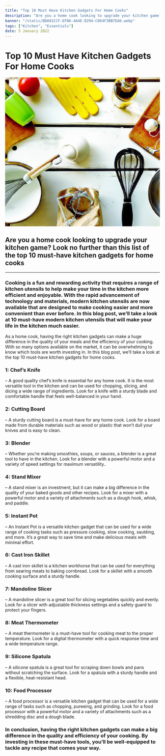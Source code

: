 ```yaml
---
title: "Top 10 Must Have Kitchen Gadgets For Home Cooks"
description: "Are you a home cook looking to upgrade your kitchen game? Look no further than this list of the top 10 must-have kitchen gadgets for home cooks"
banner: "/static/BDA91CCF-EFB6-4A4E-8294-C064F3BB7EA6.webp"
tags: ["Kitchen", "Essentials"]
date: 5 January 2022
---
```


# Top 10 Must Have Kitchen Gadgets For Home Cooks

![My animated logo](static/BDA91CCF-EFB6-4A4E-8294-C064F3BB7EA6.webp?raw=true)

## Are you a home cook looking to upgrade your kitchen game? Look no further than this list of the top 10 must-have kitchen gadgets for home cooks

---

### Cooking is a fun and rewarding activity that requires a range of kitchen utensils to help make your time in the kitchen more efficient and enjoyable. With the rapid advancement of technology and materials, modern kitchen utensils are now available that are designed to make cooking easier and more convenient than ever before. In this blog post, we’ll take a look at 10 must-have modern kitchen utensils that will make your life in the kitchen much easier.
As a home cook, having the right kitchen gadgets can make a huge difference in the quality of your meals and the efficiency of your cooking. With so many options available on the market, it can be overwhelming to know which tools are worth investing in. In this blog post, we’ll take a look at the top 10 must-have kitchen gadgets for home cooks.

### 1: Chef’s Knife 
– A good quality chef’s knife is essential for any home cook. It is the most versatile tool in the kitchen and can be used for chopping, slicing, and dicing a wide range of ingredients. Look for a knife with a sturdy blade and comfortable handle that feels well-balanced in your hand.

### 2: Cutting Board
– A sturdy cutting board is a must-have for any home cook. Look for a board made from durable materials such as wood or plastic that won’t dull your knives and is easy to clean.

### 3: Blender
– Whether you’re making smoothies, soups, or sauces, a blender is a great tool to have in the kitchen. Look for a blender with a powerful motor and a variety of speed settings for maximum versatility..

### 4: Stand Mixer
– A stand mixer is an investment, but it can make a big difference in the quality of your baked goods and other recipes. Look for a mixer with a powerful motor and a variety of attachments such as a dough hook, whisk, and paddle.

### 5: Instant Pot
– An Instant Pot is a versatile kitchen gadget that can be used for a wide range of cooking tasks such as pressure cooking, slow cooking, sautéing, and more. It’s a great way to save time and make delicious meals with minimal effort.

### 6: Cast Iron Skillet 
– A cast iron skillet is a kitchen workhorse that can be used for everything from searing meats to baking cornbread. Look for a skillet with a smooth cooking surface and a sturdy handle.

### 7: Mandoline Slicer 
– A mandoline slicer is a great tool for slicing vegetables quickly and evenly. Look for a slicer with adjustable thickness settings and a safety guard to protect your fingers.

### 8: Meat Thermometer 
– A meat thermometer is a must-have tool for cooking meat to the proper temperature. Look for a digital thermometer with a quick response time and a wide temperature range.

### 9: Silicone Spatula 
– A silicone spatula is a great tool for scraping down bowls and pans without scratching the surface. Look for a spatula with a sturdy handle and a flexible, heat-resistant head.

### 10: Food Processor 
– A food processor is a versatile kitchen gadget that can be used for a wide range of tasks such as chopping, pureeing, and grinding. Look for a food processor with a powerful motor and a variety of attachments such as a shredding disc and a dough blade.


### In conclusion, having the right kitchen gadgets can make a big difference in the quality and efficiency of your cooking. By investing in these must-have tools, you’ll be well-equipped to tackle any recipe that comes your way.
